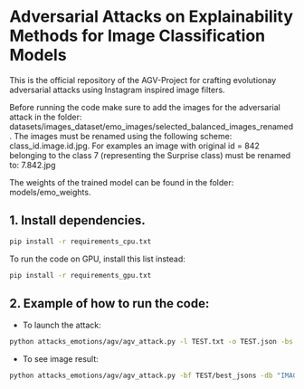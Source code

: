 # Adversarial Attacks on Explainability Methods for Image Classification Models
This is the official repository of the AGV-Project for crafting evolutionay adversarial attacks using Instagram inspired image filters.


Before running the code make sure to add the images for the adversarial attack in the folder: datasets/images_dataset/emo_images/selected_balanced_images_renamed.
The images must be renamed using the following scheme: class_id.image.id.jpg.
For examples an image with original id = 842 belonging to the class 7 (representing the Surprise class) must be renamed to:  7.842.jpg

The weights of the trained model can be found in the folder: models/emo_weights.
## 1. Install dependencies.
```sh
pip install -r requirements_cpu.txt
```
To run the code on GPU, install this list instead:
```sh
pip install -r requirements_gpu.txt
```

## 2. Example of how to run the code:
- To launch the attack:
```sh
python attacks_emotions/agv/agv_attack.py -l TEST.txt -o TEST.json -bs 1 -e 10 -pp  "offsprings" -ps "direct" -po "ES"  -np 10 -el true -s pareto -df1 ssim -db "IMAGENET-RESNET"  -nf 3 -r true -lf TEST.out
```


- To see image result:
```sh
python attacks_emotions/agv/agv_attack.py -bf TEST/best_jsons -db "IMAGENET-RESNET" -sae_best=True -img_id 0
```
